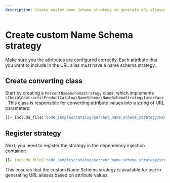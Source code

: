 ```yaml
---
description: Create custom Name Schema strategy to generate URL aliases based on attribute values.
---
```


# Create custom Name Schema strategy

Make sure you the attributes are configured correctly. Each attribute that you want to include in the URL alias must have a name schema strategy.

## Create converting class

Start by creating a `PercentNameSchemaStrategy` class, which implements `\Ibexa\Contracts\ProductCatalog\NameSchema\NameSchemaStrategyInterface`. This class is responsible for converting attribute values into a string of URL parameters:

``` php
[[= include_file('code_samples/catalog/percent_name_schema_strategy/NameSchema/NameSchemaStrategyInterface.php') =]]
```

## Register strategy

Next, you need to register the strategy in the dependency injection container:

``` yaml
[[= include_file('code_samples/catalog/percent_name_schema_strategy/src/bundle/Resources/config/services/name_schema.yaml') =]]
```

This ensures that the custom Name Schema strategy is available for use in generating URL aliases based on attribute values.